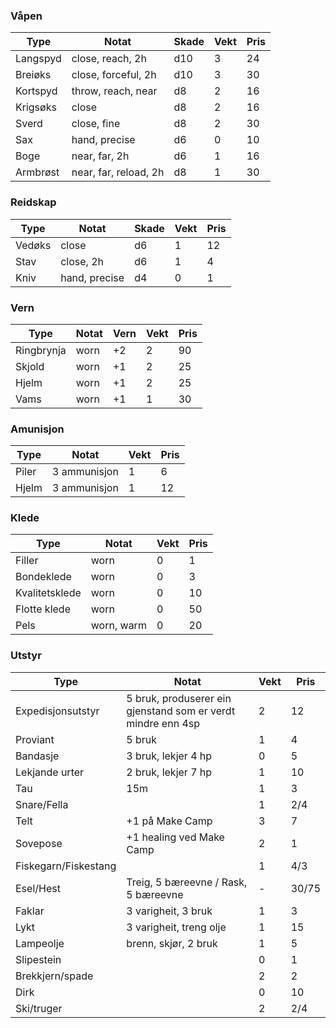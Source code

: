 ### Våpen

| Type     | Notat                 | Skade | Vekt | Pris |
| -------- | --------------------- | ----- | ---- | ---- |
| Langspyd | close, reach, 2h      | d10   | 3    | 24   |
| Breiøks  | close, forceful, 2h   | d10   | 3    | 30   |
| Kortspyd | throw, reach, near    | d8    | 2    | 16   |
| Krigsøks | close                 | d8    | 2    | 16   |
| Sverd    | close, fine           | d8    | 2    | 30   |
| Sax      | hand, precise         | d6    | 0    | 10   |
| Boge     | near, far, 2h         | d6    | 1    | 16   |
| Armbrøst | near, far, reload, 2h | d8    | 1    | 30   |

### Reidskap

| Type   | Notat         | Skade | Vekt | Pris |
| ------ | ------------- | ----- | ---- | ---- |
| Vedøks | close         | d6    | 1    | 12   |
| Stav   | close, 2h     | d6    | 1    | 4    |
| Kniv   | hand, precise | d4    | 0    | 1    |

### Vern

| Type       | Notat | Vern | Vekt | Pris |
| ---------- | ----- | ---- | ---- | ---- |
| Ringbrynja | worn  | +2   | 2    | 90   |
| Skjold     | worn  | +1   | 2    | 25   |
| Hjelm      | worn  | +1   | 2    | 25   |
| Vams       | worn  | +1   | 1    | 30   |

### Amunisjon

| Type  | Notat        | Vekt | Pris |
| ----- | ------------ | ---- | ---- |
| Piler | 3 ammunisjon | 1    | 6    |
| Hjelm | 3 ammunisjon | 1    | 12   |

### Klede

| Type           | Notat      | Vekt | Pris |
| -------------- | ---------- | ---- | ---- |
| Filler         | worn       | 0    | 1    |
| Bondeklede     | worn       | 0    | 3    |
| Kvalitetsklede | worn       | 0    | 10   |
| Flotte klede   | worn       | 0    | 50   |
| Pels           | worn, warm | 0    | 20   |

### Utstyr

| Type                 | Notat                                                        | Vekt | Pris  |
| -------------------- | ------------------------------------------------------------ | ---- | ----- |
| Expedisjonsutstyr    | 5 bruk, produserer ein gjenstand som er verdt mindre enn 4sp | 2    | 12    |
| Proviant             | 5 bruk                                                       | 1    | 4     |
| Bandasje             | 3 bruk, lekjer 4 hp                                          | 0    | 5     |
| Lekjande urter       | 2 bruk, lekjer 7 hp                                          | 1    | 10    |
| Tau                  | 15m                                                          | 1    | 3     |
| Snare/Fella          |                                                              | 1    | 2/4   |
| Telt                 | +1 på Make Camp                                              | 3    | 7     |
| Sovepose             | +1 healing ved Make Camp                                     | 2    | 1     |
| Fiskegarn/Fiskestang |                                                              | 1    | 4/3   |
| Esel/Hest            | Treig, 5 bæreevne / Rask, 5 bæreevne                         | \-   | 30/75 |
| Faklar               | 3 varigheit, 3 bruk                                          | 1    | 3     |
| Lykt                 | 3 varigheit, treng olje                                      | 1    | 15    |
| Lampeolje            | brenn, skjør, 2 bruk                                         | 1    | 5     |
| Slipestein           |                                                              | 0    | 1     |
| Brekkjern/spade      |                                                              | 2    | 2     |
| Dirk                 |                                                              | 0    | 10    |
| Ski/truger           |                                                              | 2    | 2/4   |
